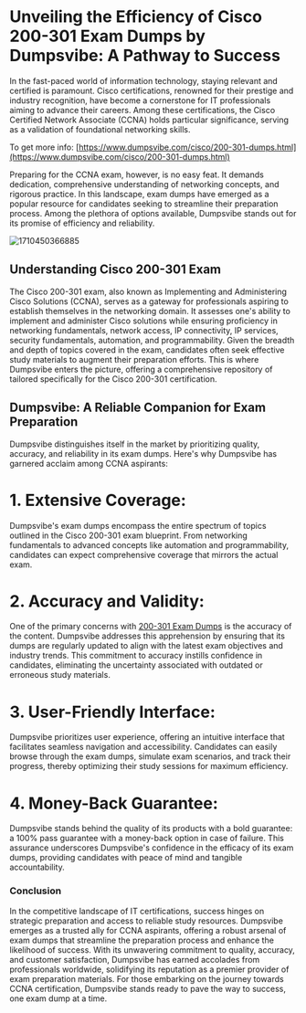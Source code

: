# Unveiling the Efficiency of Cisco 200-301 Exam Dumps by Dumpsvibe: A Pathway to Success
In the fast-paced world of information technology, staying relevant and certified is paramount. Cisco certifications, renowned for their prestige and industry recognition, have become a cornerstone for IT professionals aiming to advance their careers. Among these certifications, the Cisco Certified Network Associate (CCNA) holds particular significance, serving as a validation of foundational networking skills.

To get more info: [https://www.dumpsvibe.com/cisco/200-301-dumps.html](https://www.dumpsvibe.com/cisco/200-301-dumps.html)

Preparing for the CCNA exam, however, is no easy feat. It demands dedication, comprehensive understanding of networking concepts, and rigorous practice. In this landscape, exam dumps have emerged as a popular resource for candidates seeking to streamline their preparation process. Among the plethora of options available, Dumpsvibe stands out for its promise of efficiency and reliability.

![1710450366885](https://github.com/DiyaRoy888/200-301-exam-dumps/assets/154591562/ce58dd75-3f83-4519-ba0b-3847467d37b1)

## Understanding Cisco 200-301 Exam
The Cisco 200-301 exam, also known as Implementing and Administering Cisco Solutions (CCNA), serves as a gateway for professionals aspiring to establish themselves in the networking domain. It assesses one's ability to implement and administer Cisco solutions while ensuring proficiency in networking fundamentals, network access, IP connectivity, IP services, security fundamentals, automation, and programmability.
Given the breadth and depth of topics covered in the exam, candidates often seek effective study materials to augment their preparation efforts. This is where Dumpsvibe enters the picture, offering a comprehensive repository of  tailored specifically for the Cisco 200-301 certification.
## Dumpsvibe: A Reliable Companion for Exam Preparation
Dumpsvibe distinguishes itself in the market by prioritizing quality, accuracy, and reliability in its exam dumps. Here's why Dumpsvibe has garnered acclaim among CCNA aspirants:


# 1. Extensive Coverage:
Dumpsvibe's exam dumps encompass the entire spectrum of topics outlined in the Cisco 200-301 exam blueprint. From networking fundamentals to advanced concepts like automation and programmability, candidates can expect comprehensive coverage that mirrors the actual exam.
# 2. Accuracy and Validity:
One of the primary concerns with [200-301 Exam Dumps](https://www.dumpsvibe.com/cisco/200-301-dumps.html) is the accuracy of the content. Dumpsvibe addresses this apprehension by ensuring that its dumps are regularly updated to align with the latest exam objectives and industry trends. This commitment to accuracy instills confidence in candidates, eliminating the uncertainty associated with outdated or erroneous study materials.
# 3. User-Friendly Interface:
Dumpsvibe prioritizes user experience, offering an intuitive interface that facilitates seamless navigation and accessibility. Candidates can easily browse through the exam dumps, simulate exam scenarios, and track their progress, thereby optimizing their study sessions for maximum efficiency.
# 4. Money-Back Guarantee:
Dumpsvibe stands behind the quality of its products with a bold guarantee: a 100% pass guarantee with a money-back option in case of failure. This assurance underscores Dumpsvibe's confidence in the efficacy of its exam dumps, providing candidates with peace of mind and tangible accountability.
### Conclusion
In the competitive landscape of IT certifications, success hinges on strategic preparation and access to reliable study resources. Dumpsvibe emerges as a trusted ally for CCNA aspirants, offering a robust arsenal of exam dumps that streamline the preparation process and enhance the likelihood of success.
With its unwavering commitment to quality, accuracy, and customer satisfaction, Dumpsvibe has earned accolades from professionals worldwide, solidifying its reputation as a premier provider of exam preparation materials. For those embarking on the journey towards CCNA certification, Dumpsvibe stands ready to pave the way to success, one exam dump at a time.
## 
